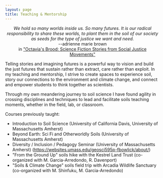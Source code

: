 ```yaml
---
layout: page
title: Teaching & Mentorship
---
```

<p align="center">
<em>We hold so many worlds inside us. So many futures. It is our radical responsibility to share these worlds, to plant them in the soil of our society as seeds for the type of justice we want and need.</em><br>
  --adrienne marie brown<br>
  in <a href="https://www.akpress.org/octavia-s-brood.html">"Octavia's Brood: Science Fiction Stories from Social Justice Movements"</a>
</p>

Telling stories and imagining futures is a powerful way to vision and build the just futures that sustain rather than extract, care rather than exploit. In my teaching and mentorship, I strive to create spaces to experience soil, story our connections to the environment and climate change, and connect and empower students to think together as scientists.

Through my own meandering journey to soil science I have found agility in crossing disciplines and techniques to lead and facilitate soils teaching moments, whether in the field, lab, or classroom.

Courses previously taught:
* Introduction to Soil Science (University of California Davis, University of Massachusetts Amherst)
* Beyond Earth: Sci Fi and Otherworldly Soils (University of Massachusetts Amherst)
* Diversity / Inclusion / Pedagogy Seminar (University of Massachusetts Amherst) (https://websites.umass.edu/geosci595p-fbowlick/about/)
* "From the Ground Up" soils hike with the Kestrel Land Trust (co-organized with M. Garcia-Arredondo, R. Davenport)
* "Soils & Climate Change" soils field trip with Arcadia Wildlife Sanctuary (co-organized with M. Shinfuku, M. Garcia-Arredondo)

